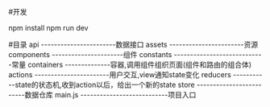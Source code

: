 #开发

npm install
npm run dev

#目录
api -----------------------数据接口
assets -----------------------资源
components ----------------------组件
constants ----------------------------常量
containers --------------容器,调用组件组织页面(组件和路由的组合体)
actions -----------------------用户交互,view通知state变化
reducers -----------state的状态机,收到action以后，给出一个新的state
store -------------------------数据仓库
main.js ---------------------------项目入口